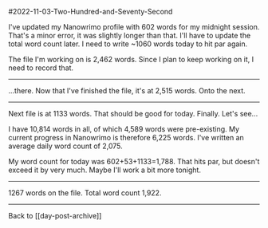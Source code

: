 #2022-11-03-Two-Hundred-and-Seventy-Second

I've updated my Nanowrimo profile with 602 words for my midnight session.  That's a minor error, it was slightly longer than that.  I'll have to update the total word count later.  I need to write ~1060 words today to hit par again.

The file I'm working on is 2,462 words.  Since I plan to keep working on it, I need to record that.

---
...there.  Now that I've finished the file, it's at 2,515 words.  Onto the next.

---
Next file is at 1133 words.  That should be good for today.  Finally.  Let's see...

I have 10,814 words in all, of which 4,589 words were pre-existing.  My current progress in Nanowrimo is therefore 6,225 words.  I've written an average daily word count of 2,075.

My word count for today was 602+53+1133=1,788.  That hits par, but doesn't exceed it by very much.  Maybe I'll work a bit more tonight.

---
1267 words on the file.  Total word count 1,922.

---
Back to [[day-post-archive]]